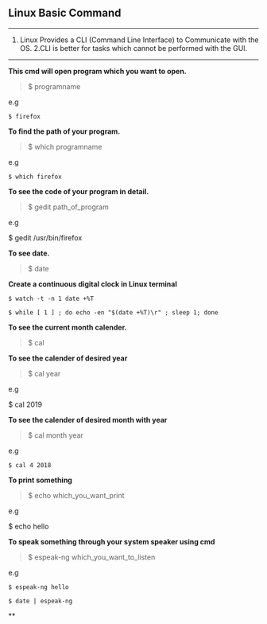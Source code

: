 ## Linux Basic Command

---

1. Linux Provides a CLI (Command Line Interface) to Communicate with the OS.
   2.CLI is better for tasks which cannot be performed with the GUI.

---

**This cmd will open program which you want to open.**

> \$ programname

e.g

    $ firefox

**To find the path of your program.**

> \$ which programname

e.g

    $ which firefox

**To see the code of your program in detail.**

> \$ gedit path_of_program

e.g
  
 \$ gedit /usr/bin/firefox

**To see date.**

> \$ date

**Create a continuous digital clock in Linux terminal**

    $ watch -t -n 1 date +%T

    $ while [ 1 ] ; do echo -en "$(date +%T)\r" ; sleep 1; done

**To see the current month calender.**

> \$ cal

**To see the calender of desired year**

> \$ cal year

e.g
  
 \$ cal 2019

**To see the calender of desired month with year**

> \$ cal month year

e.g

    $ cal 4 2018

**To print something**

> \$ echo which_you_want_print

e.g  
  
 \$ echo hello

**To speak something through your system speaker using cmd**

> \$ espeak-ng which_you_want_to_listen

e.g

    $ espeak-ng hello

    $ date | espeak-ng

\*\*
